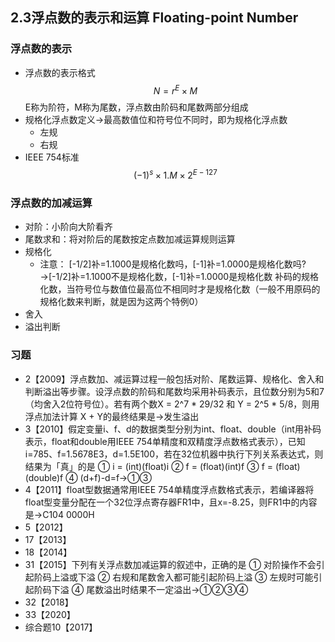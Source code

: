 ## 2.3浮点数的表示和运算  Floating-point Number
### 浮点数的表示
- 浮点数的表示格式 $$N=r^E\times M$$ E称为阶符，M称为尾数，浮点数由阶码和尾数两部分组成
- 规格化浮点数定义→最高数值位和符号位不同时，即为规格化浮点数
    - 左规
    - 右规
- IEEE 754标准$$(-1)^s\times 1.M \times2^{E-127}$$  
### 浮点数的加减运算
- 对阶：小阶向大阶看齐
- 尾数求和：将对阶后的尾数按定点数加减运算规则运算
- 规格化
    - 注意：   [-1/2]补=1.1000是规格化数吗，[-1]补=1.0000是规格化数吗?→[-1/2]补=1.1000不是规格化数，[-1]补=1.0000是规格化数
补码的规格化数，当符号位与数值位最高位不相同时才是规格化数（一般不用原码的规格化数来判断，就是因为这两个特例0）
- 舍入
- 溢出判断
### 习题
- 2【2009】浮点数加、减运算过程一般包括对阶、尾数运算、规格化、舍入和判断溢出等步骤。设浮点数的阶码和尾数均采用补码表示，且位数分别为5和7（均舍入2位符号位）。若有两个数X = 2^7 * 29/32 和 Y = 2^5 * 5/8，则用浮点加法计算 X + Y的最终结果是→发生溢出
- 3【2010】假定变量i、f、d的数据类型分别为int、float、double（int用补码表示，float和double用IEEE 754单精度和双精度浮点数格式表示），已知i=785、f=1.5678E3，d=1.5E100，若在32位机器中执行下列关系表达式，则结果为「真」的是
① i = (int)(float)i
② f = (float)(int)f
③ f = (float)(double)f
④ (d+f)-d=f→①③
- 4【2011】float型数据通常用IEEE 754单精度浮点数格式表示，若编译器将float型变量分配在一个32位浮点寄存器FR1中，且x=-8.25，则FR1中的内容是→C104 0000H
- 5【2012】
- 17【2013】
- 18【2014】
- 31【2015】下列有关浮点数加减运算的叙述中，正确的是
① 对阶操作不会引起阶码上溢或下溢
② 右规和尾数舍入都可能引起阶码上溢
③ 左规时可能引起阶码下溢
④ 尾数溢出时结果不一定溢出→①②③④
- 32【2018】
- 33【2020】
- 综合题10【2017】
